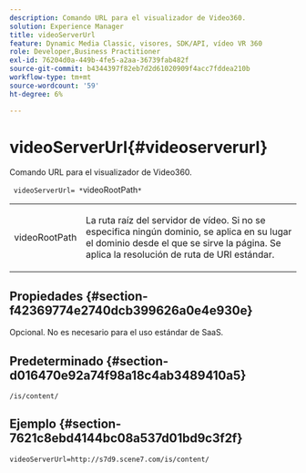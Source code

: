 ```yaml
---
description: Comando URL para el visualizador de Video360.
solution: Experience Manager
title: videoServerUrl
feature: Dynamic Media Classic, visores, SDK/API, vídeo VR 360
role: Developer,Business Practitioner
exl-id: 76204d0a-449b-4fe5-a2aa-36739fab482f
source-git-commit: b4344397f82eb7d2d61020909f4acc7fddea210b
workflow-type: tm+mt
source-wordcount: '59'
ht-degree: 6%

---
```


# videoServerUrl{#videoserverurl}

Comando URL para el visualizador de Video360.

` videoServerUrl= *`videoRootPath`*`

<table id="table_C616483932C2482CA9794DDD7313FD7C"> 
 <tbody> 
  <tr> 
   <td colname="col1"> <p> <span class="codeph"> <span class="varname"> videoRootPath</span> </span> </p> </td> 
   <td colname="col2"> <p> La ruta raíz del servidor de vídeo. Si no se especifica ningún dominio, se aplica en su lugar el dominio desde el que se sirve la página. Se aplica la resolución de ruta de URI estándar. </p> </td> 
  </tr> 
 </tbody> 
</table>

## Propiedades {#section-f42369774e2740dcb399626a0e4e930e}

Opcional. No es necesario para el uso estándar de SaaS.

## Predeterminado {#section-d016470e92a74f98a18c4ab3489410a5}

`/is/content/`

## Ejemplo {#section-7621c8ebd4144bc08a537d01bd9c3f2f}

```
videoServerUrl=http://s7d9.scene7.com/is/content/
```
